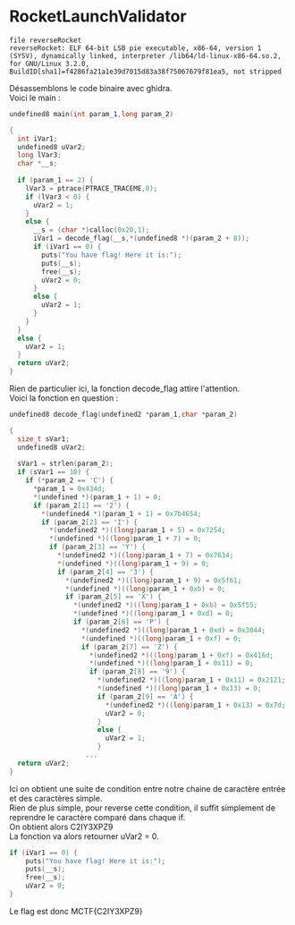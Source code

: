 # RocketLaunchValidator
```
file reverseRocket  
reverseRocket: ELF 64-bit LSB pie executable, x86-64, version 1 (SYSV), dynamically linked, interpreter /lib64/ld-linux-x86-64.so.2, for GNU/Linux 3.2.0, BuildID[sha1]=f4286fa21a1e39d7015d83a38f75067679f81ea5, not stripped
```
Désassemblons le code binaire avec ghidra.  
Voici le main :  
```c
undefined8 main(int param_1,long param_2)

{
  int iVar1;
  undefined8 uVar2;
  long lVar3;
  char *__s;
  
  if (param_1 == 2) {
    lVar3 = ptrace(PTRACE_TRACEME,0);
    if (lVar3 < 0) {
      uVar2 = 1;
    }
    else {
      __s = (char *)calloc(0x20,1);
      iVar1 = decode_flag(__s,*(undefined8 *)(param_2 + 8));
      if (iVar1 == 0) {
        puts("You have flag! Here it is:");
        puts(__s);
        free(__s);
        uVar2 = 0;
      }
      else {
        uVar2 = 1;
      }
    }
  }
  else {
    uVar2 = 1;
  }
  return uVar2;
}
```
Rien de particulier ici, la fonction decode_flag attire l'attention.  
Voici la fonction en question :  
```c
undefined8 decode_flag(undefined2 *param_1,char *param_2)

{
  size_t sVar1;
  undefined8 uVar2;
  
  sVar1 = strlen(param_2);
  if (sVar1 == 10) {
    if (*param_2 == 'C') {
      *param_1 = 0x434d;
      *(undefined *)(param_1 + 1) = 0;
      if (param_2[1] == '2') {
        *(undefined4 *)(param_1 + 1) = 0x7b4654;
        if (param_2[2] == 'I') {
          *(undefined2 *)((long)param_1 + 5) = 0x7254;
          *(undefined *)((long)param_1 + 7) = 0;
          if (param_2[3] == 'Y') {
            *(undefined2 *)((long)param_1 + 7) = 0x7634;
            *(undefined *)((long)param_1 + 9) = 0;
            if (param_2[4] == '3') {
              *(undefined2 *)((long)param_1 + 9) = 0x5f61;
              *(undefined *)((long)param_1 + 0xb) = 0;
              if (param_2[5] == 'X') {
                *(undefined2 *)((long)param_1 + 0xb) = 0x5f55;
                *(undefined *)((long)param_1 + 0xd) = 0;
                if (param_2[6] == 'P') {
                  *(undefined2 *)((long)param_1 + 0xd) = 0x3044;
                  *(undefined *)((long)param_1 + 0xf) = 0;
                  if (param_2[7] == 'Z') {
                    *(undefined2 *)((long)param_1 + 0xf) = 0x416d;
                    *(undefined *)((long)param_1 + 0x11) = 0;
                    if (param_2[8] == '9') {
                      *(undefined2 *)((long)param_1 + 0x11) = 0x2121;
                      *(undefined *)((long)param_1 + 0x13) = 0;
                      if (param_2[9] == 'A') {
                        *(undefined2 *)((long)param_1 + 0x13) = 0x7d;
                        uVar2 = 0;
                      }
                      else {
                        uVar2 = 1;
                      }
                   ...
  return uVar2;
}
```

Ici on obtient une suite de condition entre notre chaine de caractère entrée et des caractères simple.  
Rien de plus simple, pour reverse cette condition, il suffit simplement de reprendre le caractère comparé dans chaque if.  
On obtient alors C2IY3XPZ9  
La fonction va alors retourner uVar2 = 0.
```c
if (iVar1 == 0) {
    puts("You have flag! Here it is:");
    puts(__s);
    free(__s);
    uVar2 = 0;
}
```
Le flag est donc MCTF{C2IY3XPZ9}